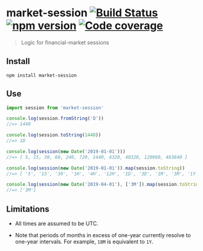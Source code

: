 # market-session [![Build Status](https://travis-ci.org/strong-roots-capital/market-session.svg?branch=master)](https://travis-ci.org/strong-roots-capital/market-session) [![npm version](https://img.shields.io/npm/v/market-session.svg)](https://npmjs.org/package/market-session) [![Code coverage](https://img.shields.io/codecov/c/github/strong-roots-capital/market-session.svg)](https://codecov.io/gh/strong-roots-capital/market-session)

> Logic for financial-market sessions

## Install

``` shell
npm install market-session
```

## Use

``` typescript
import session from 'market-session'

console.log(session.fromString('D'))
//=> 1440

console.log(session.toString(1440))
//=> 1D

console.log(session(new Date('2019-01-01')))
//=> [ 5, 15, 30, 60, 240, 720, 1440, 4320, 40320, 120960, 483840 ]

console.log(session(new Date('2019-01-01')).map(session.toString))
//=> [ '5', '15', '30', '1H', '4H', '12H', '1D', '3D', '1M', '3M', '1Y' ]

console.log(session(new Date('2019-04-01'), ['3M']).map(session.toString))
//=> ['3M']
```

## Limitations

- All times are assumed to be UTC.

- Note that periods of months in excess of one-year currently resolve
  to one-year intervals. For example, `18M` is equivalent to `1Y`.
